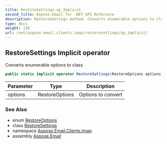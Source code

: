 ```yaml
---
title: RestoreSettings.op_Implicit
second_title: Aspose.Email for .NET API Reference
description: RestoreSettings method. Converts enumerable options to class
type: docs
weight: 120
url: /net/aspose.email.clients.imap/restoresettings/op_implicit/
---
```

## RestoreSettings Implicit operator

Converts enumerable options to class

```csharp
public static implicit operator RestoreSettings(RestoreOptions options)
```

| Parameter | Type | Description |
| --- | --- | --- |
| options | RestoreOptions | Options to convert |

### See Also

* enum [RestoreOptions](../../../aspose.email.storage.pst/restoreoptions/)
* class [RestoreSettings](../)
* namespace [Aspose.Email.Clients.Imap](../../restoresettings/)
* assembly [Aspose.Email](../../../)


